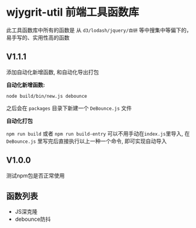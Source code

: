 # wjygrit-util 前端工具函数库


此工具函数库中所有的函数是 从 `d3/lodash/jquery/自研` 等中搜集中等偏下的，
易手写的、实用性高的函数

## V1.1.1

添加自动化新增函数, 和自动化导出打包

**自动化新增函数:** 

`node build/bin/new.js debounce`

之后会在 `packages` 目录下新建一个 `DeBounce.js` 文件

**自动化打包**

`npm run build` 或者 `npm run build-entry` 
可以不用手动在`index.js`里导入, 在 `DeBounce.js` 里写完后直接执行以上一种一个命令, 即可实现自动导入


## V1.0.0
测试npm包是否正常使用


## 函数列表
- JS深克隆
- debounce防抖

